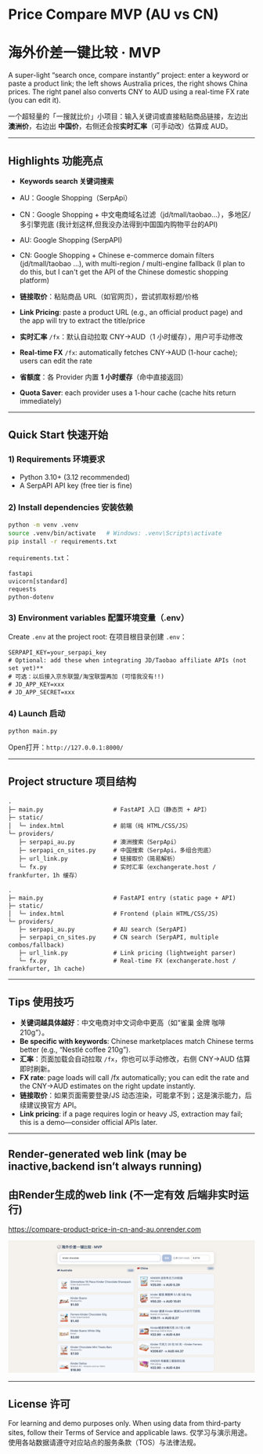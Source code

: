 # Price Compare MVP (AU vs CN)
# 海外价差一键比较 · MVP

A super-light “search once, compare instantly” project: enter a keyword or paste a product link; the left shows Australia prices, the right shows China prices. The right panel also converts CNY to AUD using a real-time FX rate (you can edit it).

一个超轻量的「一搜就比价」小项目：输入关键词或直接粘贴商品链接，左边出 **澳洲价**，右边出 **中国价**，右侧还会按**实时汇率**（可手动改）估算成 AUD。

---

## Highlights 功能亮点

*  **Keywords search 关键词搜索**

  * AU：Google Shopping（SerpApi）
  * CN：Google Shopping + 中文电商域名过滤（jd/tmall/taobao…），多地区/多引擎兜底 (我计划这样,但我没办法得到中国国内购物平台的API)
  * AU: Google Shopping (SerpAPI)
  * CN: Google Shopping + Chinese e-commerce domain filters (jd/tmall/taobao …), with multi-region / multi-engine fallback (I plan to do this, but I can't get the API of the Chinese domestic shopping platform)
*  **链接取价**：粘贴商品 URL（如官网页），尝试抓取标题/价格
*  **Link Pricing**: paste a product URL (e.g., an official product page) and the app will try to extract the title/price
*  **实时汇率** `/fx`：默认自动拉取 CNY→AUD（1 小时缓存），用户可手动修改
*  **Real-time FX** `/fx`: automatically fetches CNY→AUD (1-hour cache); users can edit the rate
*  **省额度**：各 Provider 内置 **1 小时缓存**（命中直接返回）
*  **Quota Saver**: each provider uses a 1-hour cache (cache hits return immediately)

---

## Quick Start 快速开始

### 1) Requirements 环境要求

* Python 3.10+ (3.12 recommended)
* A SerpAPI API key (free tier is fine)

### 2) Install dependencies 安装依赖

```bash
python -m venv .venv
source .venv/bin/activate   # Windows: .venv\Scripts\activate
pip install -r requirements.txt
```

`requirements.txt`：

```
fastapi
uvicorn[standard]
requests
python-dotenv
```

### 3) Environment variables 配置环境变量（.env）

Create `.env` at the project root:
在项目根目录创建 `.env`：

```
SERPAPI_KEY=your_serpapi_key
# Optional: add these when integrating JD/Taobao affiliate APIs (not set yet)**
# 可选：以后接入京东联盟/淘宝联盟再加 (可惜我没有!!)
# JD_APP_KEY=xxx
# JD_APP_SECRET=xxx
```

### 4) Launch 启动

```bash
python main.py
```

Open打开：`http://127.0.0.1:8000/`

---

## Project structure 项目结构

```
.
├─ main.py                    # FastAPI 入口（静态页 + API）
├─ static/
│  └─ index.html              # 前端（纯 HTML/CSS/JS）
└─ providers/
   ├─ serpapi_au.py           # 澳洲搜索（SerpApi）
   ├─ serpapi_cn_sites.py     # 中国搜索（SerpApi，多组合兜底）
   ├─ url_link.py             # 链接取价（简易解析）
   └─ fx.py                   # 实时汇率（exchangerate.host / frankfurter，1h 缓存）
```
```
.
├─ main.py                    # FastAPI entry (static page + API)
├─ static/
│  └─ index.html              # Frontend (plain HTML/CSS/JS)
└─ providers/
   ├─ serpapi_au.py           # AU search (SerpAPI)
   ├─ serpapi_cn_sites.py     # CN search (SerpAPI, multiple combos/fallback)
   ├─ url_link.py             # Link pricing (lightweight parser)
   └─ fx.py                   # Real-time FX (exchangerate.host / frankfurter, 1h cache)
```
---

## Tips 使用技巧

* **关键词越具体越好**：中文电商对中文词命中更高（如“雀巢 金牌 咖啡 210g”）。
* **Be specific with keywords**: Chinese marketplaces match Chinese terms better (e.g., “Nestlé coffee 210g”).
* **汇率**：页面加载会自动拉取 `/fx`，你也可以手动修改，右侧 CNY→AUD 估算即时刷新。
* **FX rate**: page loads will call /fx automatically; you can edit the rate and the CNY→AUD estimates on the right update instantly.
* **链接取价**：如果页面需要登录/JS 动态渲染，可能拿不到；这是演示能力，后续建议换官方 API。
* **Link pricing**: if a page requires login or heavy JS, extraction may fail; this is a demo—consider official APIs later.
---

## Render-generated web link (may be inactive,backend isn’t always running)
## 由Render生成的web link (不一定有效 后端非实时运行)
https://compare-product-price-in-cn-and-au.onrender.com

![UI preview](./web_example.png)

---

## License 许可

For learning and demo purposes only. When using data from third-party sites, follow their Terms of Service and applicable laws.
仅学习与演示用途。使用各站数据请遵守对应站点的服务条款（TOS）与法律法规。

